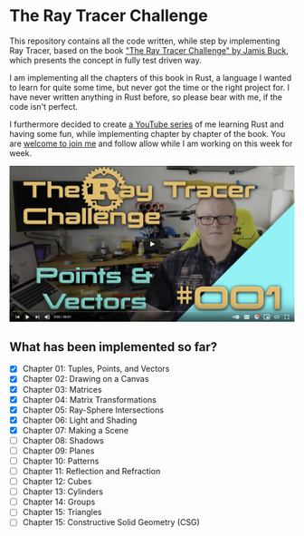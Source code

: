 # The Ray Tracer Challenge

This repository contains all the code written, while step by implementing Ray
Tracer, based on the book ["The Ray Tracer Challenge" by Jamis Buck](http://www.raytracerchallenge.com/), which
presents the concept in fully test driven way.

I am implementing all the chapters of this book in Rust, a language I wanted to
learn for quite some time, but never got the time or the right project for.
I have never written anything in Rust before, so please bear with me, if the
code isn't perfect.

I furthermore decided to create [a YouTube series](https://www.youtube.com/playlist?list=PLy68GuC77sUTyOUvDhVboQoOlHoa4XrSO) of me learning Rust and having
some fun, while implementing chapter by chapter of the book. You are [welcome to
join
me](https://www.youtube.com/playlist?list=PLy68GuC77sUTyOUvDhVboQoOlHoa4XrSO) and follow allow while I am working on this week for week.

[![Join me during my development](share/youtube_link.jpg)](https://www.youtube.com/playlist?list=PLy68GuC77sUTyOUvDhVboQoOlHoa4XrSO)

## What has been implemented so far?

- [X] Chapter 01: Tuples, Points, and Vectors
- [X] Chapter 02: Drawing on a Canvas
- [X] Chapter 03: Matrices
- [X] Chapter 04: Matrix Transformations
- [X] Chapter 05: Ray-Sphere Intersections
- [X] Chapter 06: Light and Shading
- [X] Chapter 07: Making a Scene
- [ ] Chapter 08: Shadows
- [ ] Chapter 09: Planes
- [ ] Chapter 10: Patterns
- [ ] Chapter 11: Reflection and Refraction
- [ ] Chapter 12: Cubes
- [ ] Chapter 13: Cylinders
- [ ] Chapter 14: Groups
- [ ] Chapter 15: Triangles
- [ ] Chapter 15: Constructive Solid Geometry (CSG)
